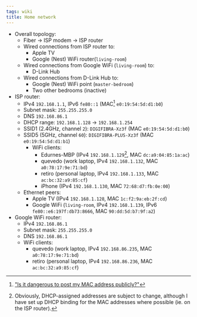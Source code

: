 ```yaml
---
tags: wiki
title: Home network
---
```


- Overall topology:
  - Fiber → ISP modem → ISP router
  - Wired connections from ISP router to:
    - Apple TV
    - Google (Nest) WiFi router(`living-room`)
  - Wired connections from Google WiFi (`living-room`) to:
    - D-Link Hub
  - Wired connections from D-Link Hub to:
    - Google (Nest) WiFi point (`master-bedroom`)
    - Two other bedrooms (inactive)
- ISP router:
  - IPv4 `192.168.1.1`, IPv6 `fe80::1` (MAC[^MAC] `e0:19:54:5d:d1:b0`)
  - Subnet mask: `255.255.255.0`
  - DNS `192.168.86.1`
  - DHCP range: `192.168.1.128` → `192.168.1.254`
  - SSID1 (2.4GHz, channel `2`): `DIGIFIBRA-Xz3f` (MAC `e0:19:54:5d:d1:b0`)
  - SSID5 (5GHz, channel `60`): `DIGIFIBRA-PLUS-Xz3f` (MAC `e0:19:54:5d:d1:b1`)
    - WiFi clients:
      - Edurnes-MBP (IPv4 `192.168.1.129`[^dhcp], MAC `dc:a9:04:85:1a:ac`)
      - quevedo (work laptop, IPv4 `192.168.1.132`, MAC `a0:78:17:9e:71:bd`)
      - retiro (personal laptop, IPv4 `192.168.1.133`, MAC `ac:bc:32:a9:85:cf`)
      - iPhone (IPv4 `192.168.1.130`, MAC `72:68:d7:fb:0e:00`)
  - Ethernet peers:
    - Apple TV (IPv4 `192.168.1.128`, MAC `1c:f2:9a:eb:2f:cd`)
    - Google WiFi (`living-room`, IPv4 `192.168.1.139`, IPv6 `fe80::e6:197f:db73:8666`, MAC `90:dd:5d:b7:9f:a2`)
- Google WiFi router:
  - IPv4 `192.168.86.1`
  - Subnet mask: `255.255.255.0`
  - DNS `192.168.86.1`
  - WiFi clients:
    - quevedo (work laptop, IPv4 `192.168.86.235`, MAC `a0:78:17:9e:71:bd`)
    - retiro (personal laptop, IPv4 `192.168.86.236`, MAC `ac:bc:32:a9:85:cf`)

[^dhcp]: Obviously, DHCP-assigned addresses are subject to change, although I have set up DHCP binding for the MAC addresses where possible (ie. on the ISP router).
[^MAC]: ["Is it dangerous to post my MAC address publicly?"](https://security.stackexchange.com/a/67896/151988)
